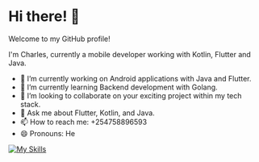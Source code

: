 # Hi there! :wave:

Welcome to my GitHub profile!

I'm Charles, currently a mobile developer working with Kotlin, Flutter and Java.

- 🔭 I’m currently working on Android applications with Java and Flutter.
- 🌱 I’m currently learning Backend development with Golang.
- 💃 I’m looking to collaborate on your exciting project within my tech stack.
- 💬 Ask me about Flutter, Kotlin, and Java.
- 📫 How to reach me: +254758896593
- 😄 Pronouns: He

[![My Skills](https://skillicons.dev/icons?i=java,kotlin,flutter,go,firebase,github,aws)](https://skillicons.dev)


